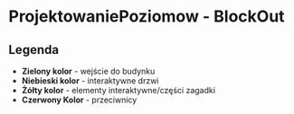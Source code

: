 # ProjektowaniePoziomow - BlockOut

## Legenda

- **Zielony kolor** - wejście do budynku
- **Niebieski kolor** - interaktywne drzwi
- **Żółty kolor** - elementy interaktywne/części zagadki
- **Czerwony Kolor** - przeciwnicy
